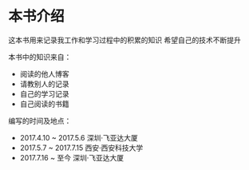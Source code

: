 # 本书介绍

这本书用来记录我工作和学习过程中的积累的知识
希望自己的技术不断提升

本书中的知识来自：
* 阅读的他人博客
* 请教别人的记录
* 自己的学习记录
* 自己阅读的书籍

编写的时间及地点：
* 2017.4.10 ~ 2017.5.6 深圳·飞亚达大厦
* 2017.5.7  ~ 2017.7.15 西安·西安科技大学
* 2017.7.16 ~ 至今 深圳·飞亚达大厦

